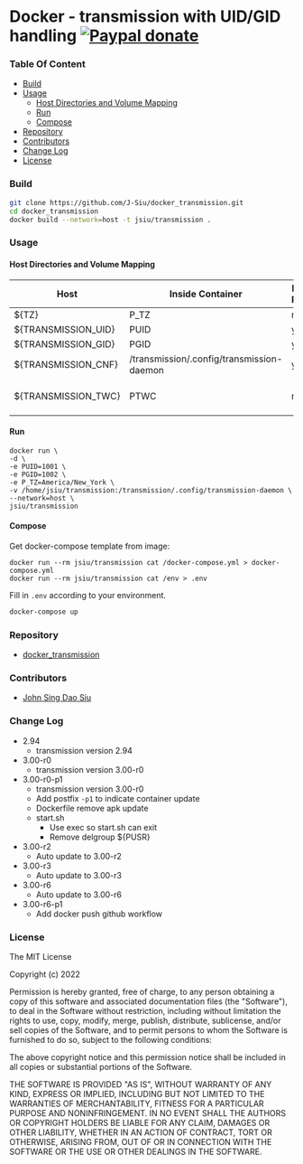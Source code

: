 # Docker - transmission with UID/GID handling [![Paypal donate](https://www.paypalobjects.com/en_US/i/btn/btn_donate_LG.gif)](https://www.paypal.com/donate/?business=HZF49NM9D35SJ&no_recurring=0&currency_code=CAD)

### Table Of Content
<!-- TOC -->

- [Build](#build)
- [Usage](#usage)
  - [Host Directories and Volume Mapping](#host-directories-and-volume-mapping)
  - [Run](#run)
  - [Compose](#compose)
- [Repository](#repository)
- [Contributors](#contributors)
- [Change Log](#change-log)
- [License](#license)

<!-- /TOC -->

### Build

```sh
git clone https://github.com/J-Siu/docker_transmission.git
cd docker_transmission
docker build --network=host -t jsiu/transmission .
```

### Usage

#### Host Directories and Volume Mapping

Host|Inside Container|Mapping Required|Usage
---|---|---|---
${TZ}|P_TZ|no|time zone
${TRANSMISSION_UID}|PUID|yes|transmission uid
${TRANSMISSION_GID}|PGID|yes|transmission gid
${TRANSMISSION_CNF}|/transmission/.config/transmission-daemon|yes|transmission config directory
${TRANSMISSION_TWC}|PTWC|no|Optional Transmission Web Control(true/false)

#### Run

```docker
docker run \
-d \
-e PUID=1001 \
-e PGID=1002 \
-e P_TZ=America/New_York \
-v /home/jsiu/transmission:/transmission/.config/transmission-daemon \
--network=host \
jsiu/transmission
```

#### Compose

Get docker-compose template from image:

```docker
docker run --rm jsiu/transmission cat /docker-compose.yml > docker-compose.yml
docker run --rm jsiu/transmission cat /env > .env
```

Fill in `.env` according to your environment.

```sh
docker-compose up
```

### Repository

- [docker_transmission](https://github.com/J-Siu/docker_transmission)

### Contributors

- [John Sing Dao Siu](https://github.com/J-Siu)

### Change Log

- 2.94
  - transmission version 2.94
- 3.00-r0
  - transmission version 3.00-r0
- 3.00-r0-p1
  - transmission version 3.00-r0
  - Add postfix `-p1` to indicate container update
  - Dockerfile remove apk update
  - start.sh
    - Use exec so start.sh can exit
    - Remove delgroup ${PUSR}
- 3.00-r2
  - Auto update to 3.00-r2
- 3.00-r3
  - Auto update to 3.00-r3
- 3.00-r6
  - Auto update to 3.00-r6
- 3.00-r6-p1
  - Add docker push github workflow
<!--CHANGE-LOG-END-->

### License

The MIT License

Copyright (c) 2022

Permission is hereby granted, free of charge, to any person obtaining a copy of this software and associated documentation files (the "Software"), to deal in the Software without restriction, including without limitation the rights to use, copy, modify, merge, publish, distribute, sublicense, and/or sell copies of the Software, and to permit persons to whom the Software is furnished to do so, subject to the following conditions:

The above copyright notice and this permission notice shall be included in all copies or substantial portions of the Software.

THE SOFTWARE IS PROVIDED "AS IS", WITHOUT WARRANTY OF ANY KIND, EXPRESS OR IMPLIED, INCLUDING BUT NOT LIMITED TO THE WARRANTIES OF MERCHANTABILITY, FITNESS FOR A PARTICULAR PURPOSE AND NONINFRINGEMENT. IN NO EVENT SHALL THE AUTHORS OR COPYRIGHT HOLDERS BE LIABLE FOR ANY CLAIM, DAMAGES OR OTHER LIABILITY, WHETHER IN AN ACTION OF CONTRACT, TORT OR OTHERWISE, ARISING FROM, OUT OF OR IN CONNECTION WITH THE SOFTWARE OR THE USE OR OTHER DEALINGS IN THE SOFTWARE.
